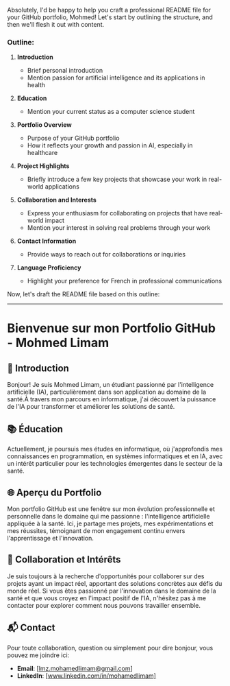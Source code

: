 Absolutely, I'd be happy to help you craft a professional README file for your GitHub portfolio, Mohmed! Let's start by outlining the structure, and then we'll flesh it out with content.

### Outline:

1. **Introduction**
   - Brief personal introduction
   - Mention passion for artificial intelligence and its applications in health

2. **Education**
   - Mention your current status as a computer science student

3. **Portfolio Overview**
   - Purpose of your GitHub portfolio
   - How it reflects your growth and passion in AI, especially in healthcare

4. **Project Highlights**
   - Briefly introduce a few key projects that showcase your work in real-world applications

5. **Collaboration and Interests**
   - Express your enthusiasm for collaborating on projects that have real-world impact
   - Mention your interest in solving real problems through your work

6. **Contact Information**
   - Provide ways to reach out for collaborations or inquiries

7. **Language Proficiency**
   - Highlight your preference for French in professional communications

Now, let's draft the README file based on this outline:

---

# Bienvenue sur mon Portfolio GitHub - Mohmed Limam

## 🌟 Introduction
Bonjour! Je suis Mohmed Limam, un étudiant passionné par l'intelligence artificielle (IA), particulièrement dans son application au domaine de la santé.À travers mon parcours en informatique, j'ai découvert la puissance de l'IA pour transformer et améliorer les solutions de santé.

## 📚 Éducation
Actuellement, je poursuis mes études en informatique, où j'approfondis mes connaissances en programmation, en systèmes informatiques et en IA, avec un intérêt particulier pour les technologies émergentes dans le secteur de la santé.

## 🌐 Aperçu du Portfolio
Mon portfolio GitHub est une fenêtre sur mon évolution professionnelle et personnelle dans le domaine qui me passionne : l'intelligence artificielle appliquée à la santé. Ici, je partage mes projets, mes expérimentations et mes réussites, témoignant de mon engagement continu envers l'apprentissage et l'innovation.


## 👥 Collaboration et Intérêts
Je suis toujours à la recherche d'opportunités pour collaborer sur des projets ayant un impact réel, apportant des solutions concrètes aux défis du monde réel. Si vous êtes passionné par l'innovation dans le domaine de la santé et que vous croyez en l'impact positif de l'IA, n'hésitez pas à me contacter pour explorer comment nous pouvons travailler ensemble.

## 📬 Contact
Pour toute collaboration, question ou simplement pour dire bonjour, vous pouvez me joindre ici:
- **Email**: [lmz.mohamedlimam@gmail.com]
- **LinkedIn**: [www.linkedin.com/in/mohamedlimam]
